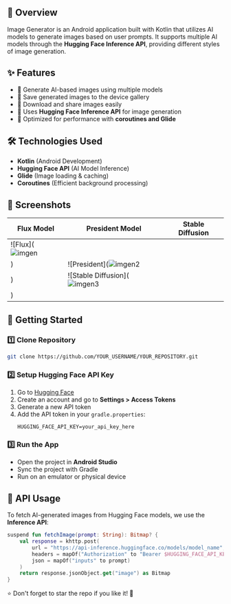 ## 🌟 Overview
Image Generator is an Android application built with Kotlin that utilizes AI models to generate images based on user prompts. It supports multiple AI models through the **Hugging Face Inference API**, providing different styles of image generation.

## ✨ Features
- 🔹 Generate AI-based images using multiple models
- 🔹 Save generated images to the device gallery
- 🔹 Download and share images easily
- 🔹 Uses **Hugging Face Inference API** for image generation
- 🔹 Optimized for performance with **coroutines and Glide**

## 🛠️ Technologies Used
- **Kotlin** (Android Development)
- **Hugging Face API** (AI Model Inference)
- **Glide** (Image loading & caching)
- **Coroutines** (Efficient background processing)

## 📸 Screenshots

| Flux Model | President Model | Stable Diffusion |
|------------|----------------|------------------|
| ![Flux](![imgen](https://github.com/user-attachments/assets/88ee0b39-1117-48b7-9373-72feb371da90)
) | ![President](![imgen2](https://github.com/user-attachments/assets/5c9252c3-3c95-4e8a-bd8f-bf0a34acdc39)
) | ![Stable Diffusion](![imgen3](https://github.com/user-attachments/assets/a6e5f4c3-af0b-46f6-b702-b276ae283b17)
) |

## 🚀 Getting Started
### 1️⃣ Clone Repository
```sh
git clone https://github.com/YOUR_USERNAME/YOUR_REPOSITORY.git
```
### 2️⃣ Setup Hugging Face API Key
1. Go to [Hugging Face](https://huggingface.co/)
2. Create an account and go to **Settings > Access Tokens**
3. Generate a new API token
4. Add the API token in your `gradle.properties`:
   ```properties
   HUGGING_FACE_API_KEY=your_api_key_here
   ```

### 3️⃣ Run the App
- Open the project in **Android Studio**
- Sync the project with Gradle
- Run on an emulator or physical device

## 📡 API Usage
To fetch AI-generated images from Hugging Face models, we use the **Inference API**:
```kotlin
suspend fun fetchImage(prompt: String): Bitmap? {
    val response = khttp.post(
        url = "https://api-inference.huggingface.co/models/model_name",
        headers = mapOf("Authorization" to "Bearer $HUGGING_FACE_API_KEY"),
        json = mapOf("inputs" to prompt)
    )
    return response.jsonObject.get("image") as Bitmap
}
```

⭐ Don't forget to star the repo if you like it! 🚀

